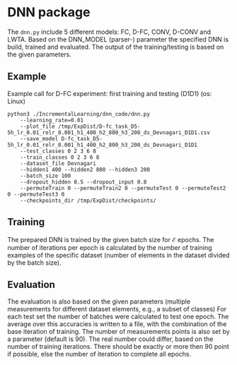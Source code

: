 # DNN package

The `dnn.py` include 5 different models: FC, D-FC, CONV, D-CONV and LWTA.
Based on the DNN_MODEL (parser-) parameter the specified DNN is build, trained and evaluated.
The output of the training/testing is based on the given parameters.

## Example

Example call for D-FC experiment: first training and testing (D1D1) (os: Linux) 

```
python3 ./IncrementalLearning/dnn_code/dnn.py 
	--learning_rate=0.01 
	--plot_file /tmp/ExpDist/D-fc_task_D5-5h_lr_0.01_relr_0.001_h1_400_h2_800_h3_200_ds_Devnagari_D1D1.csv 
	--save_model D-fc_task_D5-5h_lr_0.01_relr_0.001_h1_400_h2_800_h3_200_ds_Devnagari_D1D1 
	--test_classes 0 2 3 6 8 
	--train_classes 0 2 3 6 8 
	--dataset_file Devnagari 
	--hidden1 400 --hidden2 800 --hidden3 200 
	--batch_size 100 
	--dropout_hidden 0.5 --dropout_input 0.8 
	--permuteTrain 0 --permuteTrain2 0 --permuteTest 0 --permuteTest2 0 --permuteTest3 0 
	--checkpoints_dir /tmp/ExpDist/checkpoints/
```

## Training
The prepared DNN is trained by the given batch size for $`\mathcal{E}`$ epochs.
The number of iterations per epoch is calculated by the number of training examples of the specific dataset (number of elements in the dataset divided by the batch size).

## Evaluation
The evaluation is also based on the given parameters (multiple measurements for different dataset elements, e.g., a subset of classes)
For each test set the number of batches were calculated to test one epoch.
The average over this accuracies is written to a file, with the combination of the base iteration of training.
The number of measurements points is also set by a parameter (default is 90).
The real number could differ, based on the number of training iterations.
There should be exactly or more then 90 point if possible, else the number of iteration to complete all epochs.